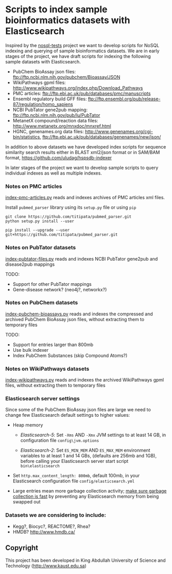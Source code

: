# Scripts to index sample bioinformatics datasets with Elasticsearch 

Inspired by the [nosql-tests](https://github.com/weinberger/nosql-tests/)
project we want to develop scripts for NoSQL indexing and querying of
sample bioinformatics datasets.
We are in early stages of the project, we have draft scripts for indexing
the following sample datasets with Elasticsearch.

* PubChem BioAssay json files: ftp://ftp.ncbi.nlm.nih.gov/pubchem/Bioassay/JSON
* WikiPathways gpml files: http://www.wikipathways.org/index.php/Download_Pathways
* PMC articles: ftp://ftp.ebi.ac.uk/pub/databases/pmc/manuscripts
* Ensembl regulatory build GFF files: ftp://ftp.ensembl.org/pub/release-87/regulation/homo_sapiens
* NCBI PubTator gene2pub mapping: ftp://ftp.ncbi.nlm.nih.gov/pub/lu/PubTator
* MetanetX compound/reaction data files: http://www.metanetx.org/mnxdoc/mnxref.html
* HGNC, genenames.org data files: http://www.genenames.org/cgi-bin/statistics,
  ftp://ftp.ebi.ac.uk/pub/databases/genenames/new/json/

In addition to above datasets we have developed index scripts for sequence
similarity search results either in BLAST xml2/json format or in SAM/BAM format,
https://github.com/uludag/hspsdb-indexer

In later stages of the project we want to develop
sample scripts to query individual indexes as well as multiple indexes.

### Notes on PMC articles

[index-pmc-articles.py](index-pmc-articles.py) reads and indexes archives of PMC articles xml files.

Install `pubmed_parser` library using its `setup.py` file or using `pip`
```
git clone https://github.com/titipata/pubmed_parser.git
python setup.py install --user
```
```
pip install --upgrade --user git+https://github.com/titipata/pubmed_parser.git
```
### Notes on PubTator datasets 

[index-pubtator-files.py](pubtator/index-pubtator-files.py) reads and indexes NCBI
PubTator gene2pub and disease2pub mappings

TODO:
* Support for other PubTator mappings
* Gene-disease network? (neo4j?, networkx?)

### Notes on PubChem datasets

[index-pubchem-bioassays.py](index-pubchem-bioassays.py) reads and indexes
the compressed and archived PubChem BioAssay json files,
without extracting them to temporary files

TODO:
* Support for entries larger than 800mb
* Use bulk indexer
* Index PubChem Substances (skip Compound Atoms?)

### Notes on WikiPathways datasets

[index-wikipathways.py](index-wikipathways.py) reads and indexes
the archived WikiPathways gpml files,
without extracting them to temporary files

### Elasticsearch server settings
Since some of the PubChem BioAssay json files are large we need to change
few Elasticsearch default settings to higher values:

* Heap memory

    * _Elasticsearch-5_: Set `-Xms` AND `-Xmx` JVM settings to at least 14 GB,
    in configuration file `config\jvm.options`

    * _Elasticsearch-2_: Set `ES_MIN_MEM` AND `ES_MAX_MEM` environment variables to at least 1 and 14 GBs,
    (defaults are 256mb and 1GB), before calling your Elasticsearch server
    start script `bin\elasticsearch`

* Set `http.max_content_length: 800mb`, default 100mb,
  in your Elasticsearch configuration file `config/elasticsearch.yml`
* Large entries mean more garbage collection activity;
  [make sure garbage collection is fast](https://www.elastic.co/guide/en/elasticsearch/reference/current/setup-configuration-memory.html) 
  by preventing any Elasticsearch memory from being swapped out
  

### Datasets we are considering to include: 
* Kegg?, Biocyc?, REACTOME?, Rhea?
* HMDB? http://www.hmdb.ca/

## Copyright
This project has been developed
in King Abdullah University of Science and Technology (http://www.kaust.edu.sa)
